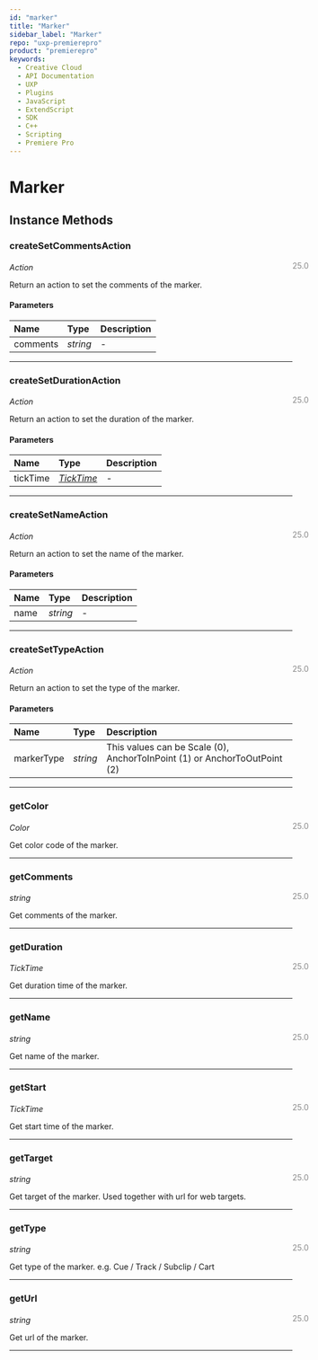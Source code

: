 ```yaml
---
id: "marker"
title: "Marker"
sidebar_label: "Marker"
repo: "uxp-premierepro"
product: "premierepro"
keywords:
  - Creative Cloud
  - API Documentation
  - UXP
  - Plugins
  - JavaScript
  - ExtendScript
  - SDK
  - C++
  - Scripting
  - Premiere Pro
---
```


# Marker  

## Instance Methods

### createSetCommentsAction

<span class="minversion" style="display: block; margin-bottom: -1em; margin-left: 36em; float:left; opacity:0.5;">25.0</span>

*Action*
  
Return an action to set the comments of the marker.

#### Parameters

| Name | Type | Description |
| :------ | :------ | :------ |
| comments | *string* | - |

___

### createSetDurationAction

<span class="minversion" style="display: block; margin-bottom: -1em; margin-left: 36em; float:left; opacity:0.5;">25.0</span>

*Action*
  
Return an action to set the duration of the marker.

#### Parameters

| Name | Type | Description |
| :------ | :------ | :------ |
| tickTime | [*TickTime*](/ppro_reference/classes/ticktime/) | - |

___

### createSetNameAction

<span class="minversion" style="display: block; margin-bottom: -1em; margin-left: 36em; float:left; opacity:0.5;">25.0</span>

*Action*
  
Return an action to set the name of the marker.

#### Parameters

| Name | Type | Description |
| :------ | :------ | :------ |
| name | *string* | - |

___

### createSetTypeAction

<span class="minversion" style="display: block; margin-bottom: -1em; margin-left: 36em; float:left; opacity:0.5;">25.0</span>

*Action*
  
Return an action to set the type of the marker.

#### Parameters

| Name | Type | Description |
| :------ | :------ | :------ |
| markerType | *string* | This values can be Scale (0), AnchorToInPoint (1) or AnchorToOutPoint (2) |

___

### getColor

<span class="minversion" style="display: block; margin-bottom: -1em; margin-left: 36em; float:left; opacity:0.5;">25.0</span>

*Color*
  
Get color code of the marker.

___

### getComments

<span class="minversion" style="display: block; margin-bottom: -1em; margin-left: 36em; float:left; opacity:0.5;">25.0</span>

*string*
  
Get comments of the marker.

___

### getDuration

<span class="minversion" style="display: block; margin-bottom: -1em; margin-left: 36em; float:left; opacity:0.5;">25.0</span>

*TickTime*
  
Get duration time of the marker.

___

### getName

<span class="minversion" style="display: block; margin-bottom: -1em; margin-left: 36em; float:left; opacity:0.5;">25.0</span>

*string*
  
Get name of the marker.

___

### getStart

<span class="minversion" style="display: block; margin-bottom: -1em; margin-left: 36em; float:left; opacity:0.5;">25.0</span>

*TickTime*
  
Get start time of the marker.

___

### getTarget

<span class="minversion" style="display: block; margin-bottom: -1em; margin-left: 36em; float:left; opacity:0.5;">25.0</span>

*string*
  
Get target of the marker. Used together with url for web targets.

___

### getType

<span class="minversion" style="display: block; margin-bottom: -1em; margin-left: 36em; float:left; opacity:0.5;">25.0</span>

*string*
  
Get type of the marker. e.g. Cue / Track / Subclip / Cart

___

### getUrl

<span class="minversion" style="display: block; margin-bottom: -1em; margin-left: 36em; float:left; opacity:0.5;">25.0</span>

*string*
  
Get url of the marker.

___
